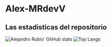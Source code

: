 # Alex-MRdevV

## Las estadisticas del repositorio
![Alejandro Rubio' GitHub stats](https://github-readme-stats.vercel.app/api?username=Alex-MRdevV&show_icons=true&theme=dark) ![Top Langs](https://github-readme-stats.vercel.app/api/top-langs/?username=Alex-MRdevV&layout=compact&theme=dark)
